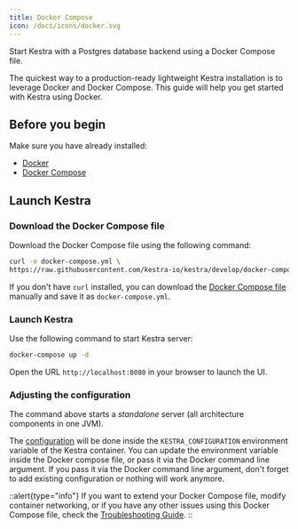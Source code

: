 ```yaml
---
title: Docker Compose
icon: /docs/icons/docker.svg
---
```


Start Kestra with a Postgres database backend using a Docker Compose file.

The quickest way to a production-ready lightweight Kestra installation is to leverage Docker and Docker Compose. This guide will help you get started with Kestra using Docker.

## Before you begin

Make sure you have already installed:

- [Docker](https://docs.docker.com/engine/install/)
- [Docker Compose](https://docs.docker.com/compose/install/)

## Launch Kestra

### Download the Docker Compose file
Download the Docker Compose file using the following command:

```bash
curl -o docker-compose.yml \
https://raw.githubusercontent.com/kestra-io/kestra/develop/docker-compose.yml
```

If you don't have `curl` installed, you can download the [Docker Compose file](https://github.com/kestra-io/kestra/blob/develop/docker-compose.yml) manually and save it as `docker-compose.yml`.

### Launch Kestra

Use the following command to start Kestra server:

```bash
docker-compose up -d
```

Open the URL `http://localhost:8080` in your browser to launch the UI.

### Adjusting the configuration

The command above starts a *standalone* server (all architecture components in one JVM).


The [configuration](../10.configuration-guide/index.md) will be done inside the `KESTRA_CONFIGURATION` environment variable of the Kestra container. You can update the environment variable inside the Docker compose file, or pass it via the Docker command line argument.
If you pass it via the Docker command line argument, don't forget to add existing configuration or nothing will work anymore.



::alert{type="info"}
If you want to extend your Docker Compose file, modify container networking, or if you have any other issues using this Docker Compose file, check the [Troubleshooting Guide](../faq/01.troubleshooting.md).
::